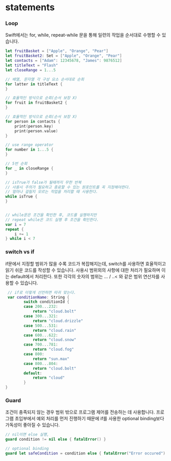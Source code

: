 # statements

### Loop

Swift에서는 for, while, repeat-while 문을 통해 일련의 작업을 순서대로 수행할 수 있습니다.



```swift
let fruitBasket = ["Apple", "Orange", "Pear"]
let fruitBasket2: Set = ["Apple", "Orange", "Pear"]
let contacts = ["Adam": 12345678, "James": 9876512]
let titleText = "Flash"
let closeRange = 1...5

// 배열, 문자열 각 구성 요소 순서대로 순회
for latter in titleText {
}

// 효율적인 방식으로 순회(순서 보장 X)
for fruit in fruitBasket2 {
}

// 효율적인 방식으로 순회(순서 보장 X)
for person in contacts {
	print(person.key)
	print(person.value)
}

// use range operator
for number in 1...5 {
}

// 5번 순회
for _ in closeRange {
}

// isTrue가 false가 될때까지 무한 반복
// 사용시 주의가 필요하고 종료할 수 있는 원포인트를 꼭 지정해야한다.
// 얼마나 걸릴지 모르는 작업을 처리할 때 사용한다.
while isTrue {
}


// while문은 조건을 확인한 후, 코드를 실행하지만
// repeat while은 코드 실행 후 조건을 확인한다.
var i = 7
repeat {
    i += 1
} while i < 7
```





### switch vs if

if문에서 지정할 범위가 많을 수록 코드가 복잡해지는데, switch를 사용하면 효율적이고 읽기 쉬운 코드를 작성할 수 있습니다. 사용시 범위외의 사항에 대한 처리가 필요하며 이는 default에서 처리한다. 또한 각각의 숫자의 범위는 … / ..< 와 같은 범위 연산자를 사용할 수 있습니다.



```swift
 // if로 이렇게 선언하면 따귀 맞는다.
 var conditionName: String {
        switch conditionId {
        case 200...232:
            return "cloud.bolt"
        case 300...321:
            return "cloud.drizzle"
        case 500...531:
            return "cloud.rain"
        case 600...622:
            return "cloud.snow"
        case 700...781:
            return "cloud.fog"
        case 800:
            return "sun.max"
        case 800...804:
            return "cloud.bolt"
        default:
            return "cloud"
        }
}
```





### Guard

조건이 충족되지 않는 경우 범위 밖으로 프로그램 제어를 전송하는 데 사용합니다. 프로그램 초입부에서 예외 처리를 먼저 진행하기 때문에 if를 사용한 optional binding보다 가독성이 좋아질 수 있습니다.



```swift
// nil이면 else 실행,
guard condition != nil else { fatalError() }

// optional binding
guard let safeCondition = condition else { fatalError("Error occured") }

```

